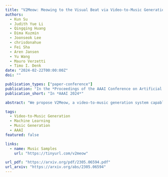 ```yaml
---
title: "V2Meow: Meowing to the Visual Beat via Video-to-Music Generation"
authors:
  - Kun Su
  - Judith Yue Li
  - Qingqing Huang
  - Dima Kuzmin
  - Joonseok Lee
  - chrisdonahue
  - Fei Sha
  - Aren Jansen
  - Yu Wang
  - Mauro Verzetti
  - Timo I. Denk
date: "2024-02-22T00:00:00Z"
doi: ""

publication_types: ["paper-conference"]
publication: "In the *Proceedings of the AAAI Conference on Artificial Intelligence*"
publication_short: "In *AAAI 2024*"

abstract: "We propose V2Meow, a video-to-music generation system capable of producing high-quality music audio for a diverse range of video input types. Trained on 5,000 hours of music audio clips paired with video frames mined from in-the-wild music videos, V2Meow synthesizes high-fidelity music audio waveforms solely by conditioning on pre-trained general-purpose visual features extracted from video frames, with optional style control via text prompts. Through both qualitative and quantitative evaluations, we demonstrate that our model outperforms various existing music generation systems in terms of visual-audio correspondence and audio quality."

tags:
  - Video-to-Music Generation
  - Machine Learning
  - Music Generation
  - AAAI
featured: false

links:
  - name: Music Samples
    url: "https://tinyurl.com/v2meow"

url_pdf: "https://arxiv.org/pdf/2305.06594.pdf"
url_arxiv: "https://arxiv.org/abs/2305.06594"
---
```

